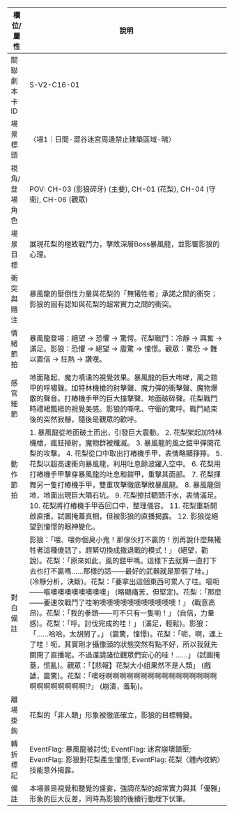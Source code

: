 | 欄位/屬性 | 說明 |
|---|---|
| 關聯劇本卡ID | S-V2-C16-01 |
| 場景標頭 | 〈場1｜日間-澀谷迷宮周邊禁止建築區域-晴〉 |
| 視角/登場角色 | POV: CH-03 (影狼碎牙) (主要), CH-01 (花梨), CH-04 (守衛), CH-06 (觀眾) |
| 場景目標 | 展現花梨的極致戰鬥力，擊敗深層Boss暴風龍，並影響影狼的心理。 |
| 衝突與賭注 | 暴風龍的壓倒性力量與花梨的「無犧牲者」承諾之間的衝突；影狼的固有認知與花梨的超常實力之間的衝突。 |
| 情緒節拍 | 暴風龍登場：絕望 -> 恐懼 -> 驚愕。花梨戰鬥：冷靜 -> 興奮 -> 滿足。影狼：恐懼 -> 絕望 -> 震驚 -> 憧憬。觀眾：驚恐 -> 難以置信 -> 狂熱 -> 讚嘆。 |
| 感官細節 | 地面隆起、魔力噴湧的視覺效果。暴風龍的巨大咆哮，風之鎧甲的呼嘯聲。加特林機槍的射擊聲、魔力彈的衝擊聲、魔物爆散的聲音。打樁機手甲的巨大撞擊聲、地面破碎聲。花梨戰鬥時禮裙飄揚的視覺美感。影狼的嘶吼、守衛的驚呼。戰鬥結束後的突然寂靜，隨後是觀眾的歡呼。 |
| 動作節拍 | 1. 暴風龍從地面破土而出，引發巨大震動。 2. 花梨架起加特林機槍，瘋狂掃射，魔物群被殲滅。 3. 暴風龍的風之鎧甲彈開花梨的攻擊。 4. 花梨從口中取出打樁機手甲，表情略顯猙獰。 5. 花梨以超高速衝向暴風龍，利用吐息餘波躍入空中。 6. 花梨用打樁機手甲擊穿暴風龍的吐息和鎧甲，重擊其面部。 7. 花梨揮舞另一隻打樁機手甲，雙重攻擊徹底擊敗暴風龍。 8. 暴風龍倒地，地面出現巨大隕石坑。 9. 花梨擦拭額頭汗水，表情滿足。 10. 花梨將打樁機手甲吞回口中，整理儀容。 11. 花梨重新開啟直播，試圖掩蓋真相，但被影狼的直播揭露。 12. 影狼從絕望到憧憬的眼神變化。 |
| 對白備註 | 影狼：「喂、喂你個臭小鬼！那傢伙打不贏的！別再說什麼無犧牲者這種傻話了，趕緊切換成撤退戰的模式！」 (絕望，勸說)。花梨：「原來如此，風的鎧甲嗎。這樣下去就算一直打下去也打不贏嗎……那樣的話——最好的武器就是那個了哇。」 (冷靜分析，決斷)。花梨：「要拿出這個東西可累人了哇。嘔呃——嘔噢噢噢噢噢噢噢噢」 (略顯痛苦，但堅定)。花梨：「那麼——要速攻戰鬥了哇喲噢噢噢噢噢噢噢噢噢噢噢！」 (戰意高昂)。花梨：「我的拳頭——可不只有一隻喲！」 (自信，力量感)。花梨：「呼。討伐完成的哇！」 (滿足，輕鬆)。影狼：「……哈哈。太胡鬧了。」 (震驚，憧憬)。花梨：「呃，啊，連上了哇！呃，其實剛才攝像頭的狀態突然有點不好，所以我就先關閉了直播呢。不過還請諸位觀眾們安心的哇！……」 (試圖掩蓋，慌亂)。觀眾：「【悲報】花梨大小姐果然不是人類」 (戲謔，震驚)。花梨：「噢呀啊啊啊啊啊啊啊啊啊啊啊啊啊啊啊啊啊啊啊啊啊啊啊啊!?」 (崩潰，羞恥)。 |
| 離場掛鉤 | 花梨的「非人類」形象被徹底確立，影狼的目標轉變。 |
| 轉折標記 | EventFlag: 暴風龍被討伐; EventFlag: 迷宮崩壞鎮壓; EventFlag: 影狼對花梨產生憧憬; EventFlag: 花梨〈體內收納〉技能意外揭露。 |
| 備註 | 本場景是視覺和聽覺的盛宴，強調花梨的超常實力與其「優雅」形象的巨大反差，同時為影狼的後續行動埋下伏筆。 |
